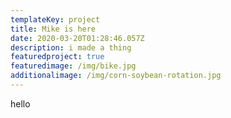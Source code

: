 ```yaml
---
templateKey: project
title: Mike is here
date: 2020-03-20T01:28:46.057Z
description: i made a thing
featuredproject: true
featuredimage: /img/bike.jpg
additionalimage: /img/corn-soybean-rotation.jpg
---
```

hello
